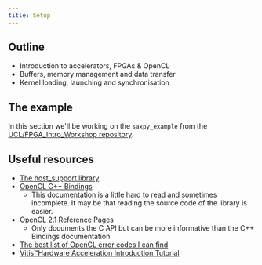 ```yaml
---
title: Setup
---
```


## Outline

- Introduction to accelerators, FPGAs & OpenCL
- Buffers, memory management and data transfer
- Kernel loading, launching and synchronisation

## The example

In this section we'll be working on the `saxpy_example` from the [UCL/FPGA_Intro_Workshop repository](https://github.com/UCL/FPGA_Intro_Workshop).

## Useful resources

- [The host_support library](https://github.com/FPGAtestbed/host_support)
- [OpenCL C++ Bindings](https://github.khronos.org/OpenCL-CLHPP/)
  - This documentation is a little hard to read and sometimes incomplete. It may be that reading the source code of the library is easier.
- [OpenCL 2.1 Reference Pages](https://man.opencl.org/)
  - Only documents the C API but can be more informative than the C++ Bindings documentation
- [The best list of OpenCL error codes I can find](https://streamhpc.com/blog/2013-04-28/opencl-error-codes/)
- [Vitis™Hardware Acceleration Introduction Tutorial](https://github.com/Xilinx/Vitis-Tutorials/tree/2022.1/Hardware_Acceleration/Introduction)
